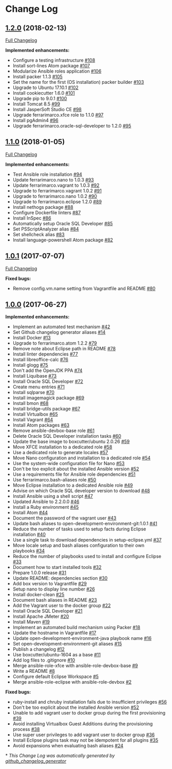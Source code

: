 # Change Log

## [1.2.0](https://github.com/ferrarimarco/open-development-environment-devbox/tree/1.2.0) (2018-02-13)
[Full Changelog](https://github.com/ferrarimarco/open-development-environment-devbox/compare/1.1.0...1.2.0)

**Implemented enhancements:**

- Configure a testing infrastructure [\#108](https://github.com/ferrarimarco/open-development-environment-devbox/issues/108)
- Install sort-lines Atom package [\#107](https://github.com/ferrarimarco/open-development-environment-devbox/issues/107)
- Modularize Ansible roles application [\#106](https://github.com/ferrarimarco/open-development-environment-devbox/issues/106)
- Install packer 1.1.3 [\#105](https://github.com/ferrarimarco/open-development-environment-devbox/issues/105)
- Set the name for the first \(OS installation\) packer builder [\#103](https://github.com/ferrarimarco/open-development-environment-devbox/issues/103)
- Upgrade to Ubuntu 17.10.1 [\#102](https://github.com/ferrarimarco/open-development-environment-devbox/issues/102)
- Install cookiecutter 1.6.0 [\#101](https://github.com/ferrarimarco/open-development-environment-devbox/issues/101)
- Upgrade pip to 9.0.1 [\#100](https://github.com/ferrarimarco/open-development-environment-devbox/issues/100)
- Install Tomcat 8.5 [\#99](https://github.com/ferrarimarco/open-development-environment-devbox/issues/99)
- Install JasperSoft Studio CE [\#98](https://github.com/ferrarimarco/open-development-environment-devbox/issues/98)
- Upgrade ferrarimarco.xfce role to 1.1.0 [\#97](https://github.com/ferrarimarco/open-development-environment-devbox/issues/97)
- Install pgAdmin4 [\#96](https://github.com/ferrarimarco/open-development-environment-devbox/issues/96)
- Upgrade ferrarimarco.oracle-sql-developer to 1.2.0 [\#95](https://github.com/ferrarimarco/open-development-environment-devbox/issues/95)

## [1.1.0](https://github.com/ferrarimarco/open-development-environment-devbox/tree/1.1.0) (2018-01-05)
[Full Changelog](https://github.com/ferrarimarco/open-development-environment-devbox/compare/1.0.1...1.1.0)

**Implemented enhancements:**

- Test Ansible role installation [\#94](https://github.com/ferrarimarco/open-development-environment-devbox/issues/94)
- Update ferrarimarco.nano to 1.0.3 [\#93](https://github.com/ferrarimarco/open-development-environment-devbox/issues/93)
- Update ferrarimarco.vagrant to 1.0.3 [\#92](https://github.com/ferrarimarco/open-development-environment-devbox/issues/92)
- Upgrade to ferrarimarco.vagrant 1.0.2 [\#91](https://github.com/ferrarimarco/open-development-environment-devbox/issues/91)
- Upgrade to ferrarimarco.nano 1.0.2 [\#90](https://github.com/ferrarimarco/open-development-environment-devbox/issues/90)
- Upgrade to ferrarimarco.eclipse 1.2.0 [\#89](https://github.com/ferrarimarco/open-development-environment-devbox/issues/89)
- Install nethogs package [\#88](https://github.com/ferrarimarco/open-development-environment-devbox/issues/88)
- Configure Dockerfile linters [\#87](https://github.com/ferrarimarco/open-development-environment-devbox/issues/87)
- Install InSpec [\#86](https://github.com/ferrarimarco/open-development-environment-devbox/issues/86)
- Automatically setup Oracle SQL Developer [\#85](https://github.com/ferrarimarco/open-development-environment-devbox/issues/85)
- Set PSScriptAnalyzer alias [\#84](https://github.com/ferrarimarco/open-development-environment-devbox/issues/84)
- Set shellcheck alias [\#83](https://github.com/ferrarimarco/open-development-environment-devbox/issues/83)
- Install language-powershell Atom package [\#82](https://github.com/ferrarimarco/open-development-environment-devbox/issues/82)

## [1.0.1](https://github.com/ferrarimarco/open-development-environment-devbox/tree/1.0.1) (2017-07-07)
[Full Changelog](https://github.com/ferrarimarco/open-development-environment-devbox/compare/1.0.0...1.0.1)

**Fixed bugs:**

- Remove config.vm.name setting from Vagrantfile and README [\#80](https://github.com/ferrarimarco/open-development-environment-devbox/issues/80)

## [1.0.0](https://github.com/ferrarimarco/open-development-environment-devbox/tree/1.0.0) (2017-06-27)
**Implemented enhancements:**

- Implement an automated test mechanism [\#42](https://github.com/ferrarimarco/open-development-environment-devbox/issues/42)
- Set Github changelog generator aliases [\#14](https://github.com/ferrarimarco/open-development-environment-devbox/issues/14)
- Install Docker [\#13](https://github.com/ferrarimarco/open-development-environment-devbox/issues/13)
- Upgrade to ferrarimarco.atom 1.2.2 [\#79](https://github.com/ferrarimarco/open-development-environment-devbox/issues/79)
- Remove note about Eclipse path in README [\#78](https://github.com/ferrarimarco/open-development-environment-devbox/issues/78)
- Install linter dependencies [\#77](https://github.com/ferrarimarco/open-development-environment-devbox/issues/77)
- Install libreoffice-calc [\#76](https://github.com/ferrarimarco/open-development-environment-devbox/issues/76)
- Install glogg [\#75](https://github.com/ferrarimarco/open-development-environment-devbox/issues/75)
- Don't add the OpenJDK PPA [\#74](https://github.com/ferrarimarco/open-development-environment-devbox/issues/74)
- Install Liquibase [\#73](https://github.com/ferrarimarco/open-development-environment-devbox/issues/73)
- Install Oracle SQL Developer [\#72](https://github.com/ferrarimarco/open-development-environment-devbox/issues/72)
- Create menu entries [\#71](https://github.com/ferrarimarco/open-development-environment-devbox/issues/71)
- Install sqlparse [\#70](https://github.com/ferrarimarco/open-development-environment-devbox/issues/70)
- Install imagemagick package [\#69](https://github.com/ferrarimarco/open-development-environment-devbox/issues/69)
- Install bmon [\#68](https://github.com/ferrarimarco/open-development-environment-devbox/issues/68)
- Install bridge-utils package [\#67](https://github.com/ferrarimarco/open-development-environment-devbox/issues/67)
- Install Virtualbox [\#65](https://github.com/ferrarimarco/open-development-environment-devbox/issues/65)
- Install Vagrant [\#64](https://github.com/ferrarimarco/open-development-environment-devbox/issues/64)
- Install Atom packages [\#63](https://github.com/ferrarimarco/open-development-environment-devbox/issues/63)
- Remove ansible-devbox-base role [\#61](https://github.com/ferrarimarco/open-development-environment-devbox/issues/61)
- Delete Oracle SQL Developer installation tasks [\#60](https://github.com/ferrarimarco/open-development-environment-devbox/issues/60)
- Update the base image to boxcutter/ubuntu 2.0.26 [\#59](https://github.com/ferrarimarco/open-development-environment-devbox/issues/59)
- Move XFCE installation to a dedicated role [\#58](https://github.com/ferrarimarco/open-development-environment-devbox/issues/58)
- Use a dedicated role to generate locales [\#57](https://github.com/ferrarimarco/open-development-environment-devbox/issues/57)
- Move Nano configuration and installation to a dedicated role [\#54](https://github.com/ferrarimarco/open-development-environment-devbox/issues/54)
- Use the system-wide configuration file for Nano [\#53](https://github.com/ferrarimarco/open-development-environment-devbox/issues/53)
- Don't be too explicit about the installed Ansible version [\#52](https://github.com/ferrarimarco/open-development-environment-devbox/issues/52)
- Use a requirements file for Ansible role dependencies [\#51](https://github.com/ferrarimarco/open-development-environment-devbox/issues/51)
- Use ferrarimarco.bash-aliases role [\#50](https://github.com/ferrarimarco/open-development-environment-devbox/issues/50)
- Move Eclipse installation to a dedicated Ansible role [\#49](https://github.com/ferrarimarco/open-development-environment-devbox/issues/49)
- Advise on which Oracle SQL developer version to download [\#48](https://github.com/ferrarimarco/open-development-environment-devbox/issues/48)
- Install Ansible using a shell script [\#47](https://github.com/ferrarimarco/open-development-environment-devbox/issues/47)
- Updated Ansible to 2.2.0.0 [\#46](https://github.com/ferrarimarco/open-development-environment-devbox/issues/46)
- Install a Ruby environment [\#45](https://github.com/ferrarimarco/open-development-environment-devbox/issues/45)
- Install Atom [\#44](https://github.com/ferrarimarco/open-development-environment-devbox/issues/44)
- Document the password of the vagrant user [\#43](https://github.com/ferrarimarco/open-development-environment-devbox/issues/43)
- Update bash aliases to open-development-environment-git:1.0.1 [\#41](https://github.com/ferrarimarco/open-development-environment-devbox/issues/41)
- Reduce the number of tasks used to setup facts during Eclipse installation [\#40](https://github.com/ferrarimarco/open-development-environment-devbox/issues/40)
- Use a single task to download dependencies in setup-eclipse.yml [\#37](https://github.com/ferrarimarco/open-development-environment-devbox/issues/37)
- Move locale setup and bash aliases configuration to their own playbooks [\#34](https://github.com/ferrarimarco/open-development-environment-devbox/issues/34)
- Reduce the number of playbooks used to install and configure Eclipse [\#33](https://github.com/ferrarimarco/open-development-environment-devbox/issues/33)
- Document how to start installed tools [\#32](https://github.com/ferrarimarco/open-development-environment-devbox/issues/32)
- Prepare 1.0.0 release [\#31](https://github.com/ferrarimarco/open-development-environment-devbox/issues/31)
- Update README: dependencies section [\#30](https://github.com/ferrarimarco/open-development-environment-devbox/issues/30)
- Add box version to Vagrantfile [\#29](https://github.com/ferrarimarco/open-development-environment-devbox/issues/29)
- Setup nano to display line number [\#26](https://github.com/ferrarimarco/open-development-environment-devbox/issues/26)
- Install docker-clean [\#25](https://github.com/ferrarimarco/open-development-environment-devbox/issues/25)
- Document bash aliases in README [\#23](https://github.com/ferrarimarco/open-development-environment-devbox/issues/23)
- Add the Vagrant user to the docker group [\#22](https://github.com/ferrarimarco/open-development-environment-devbox/issues/22)
- Install Oracle SQL Developer [\#21](https://github.com/ferrarimarco/open-development-environment-devbox/issues/21)
- Install Apache JMeter [\#20](https://github.com/ferrarimarco/open-development-environment-devbox/issues/20)
- Install Maven [\#19](https://github.com/ferrarimarco/open-development-environment-devbox/issues/19)
- Implement an automated build mechanism using Packer [\#18](https://github.com/ferrarimarco/open-development-environment-devbox/issues/18)
- Update the hostname in Vagrantfile [\#17](https://github.com/ferrarimarco/open-development-environment-devbox/issues/17)
- Update open-development-environment-java playbook name [\#16](https://github.com/ferrarimarco/open-development-environment-devbox/issues/16)
- Set open-development-environment-git aliases [\#15](https://github.com/ferrarimarco/open-development-environment-devbox/issues/15)
- Publish a changelog [\#12](https://github.com/ferrarimarco/open-development-environment-devbox/issues/12)
- Use boxcutter/ubuntu-1604 as a base [\#11](https://github.com/ferrarimarco/open-development-environment-devbox/issues/11)
- Add log files to .gitignore [\#10](https://github.com/ferrarimarco/open-development-environment-devbox/issues/10)
- Merge ansible-role-xfce with ansible-role-devbox-base [\#9](https://github.com/ferrarimarco/open-development-environment-devbox/issues/9)
- Write a README [\#8](https://github.com/ferrarimarco/open-development-environment-devbox/issues/8)
- Configure default Eclipse Workspace [\#5](https://github.com/ferrarimarco/open-development-environment-devbox/issues/5)
- Merge ansible-role-eclipse with ansible-role-devbox [\#2](https://github.com/ferrarimarco/open-development-environment-devbox/issues/2)

**Fixed bugs:**

- ruby-install and chruby installation fails due to insufficient privileges [\#56](https://github.com/ferrarimarco/open-development-environment-devbox/issues/56)
- Don't be too explicit about the installed Ansible version [\#52](https://github.com/ferrarimarco/open-development-environment-devbox/issues/52)
- Unable to add vagrant user to docker group during the first provisioning [\#39](https://github.com/ferrarimarco/open-development-environment-devbox/issues/39)
- Avoid installing Virtualbox Guest Additions during the provisioning process [\#38](https://github.com/ferrarimarco/open-development-environment-devbox/issues/38)
- Use super user privileges to add vagrant user to docker group [\#36](https://github.com/ferrarimarco/open-development-environment-devbox/issues/36)
- Install Eclipse plugins task may not be idempotent for all plugins [\#35](https://github.com/ferrarimarco/open-development-environment-devbox/issues/35)
- Avoid expansions when evaluating bash aliases [\#24](https://github.com/ferrarimarco/open-development-environment-devbox/issues/24)



\* *This Change Log was automatically generated by [github_changelog_generator](https://github.com/skywinder/Github-Changelog-Generator)*
